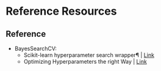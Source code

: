# Reference Resources

## Reference
* BayesSearchCV:
  * Scikit-learn hyperparameter search wrapper¶  |  [Link](https://scikit-optimize.github.io/stable/auto_examples/sklearn-gridsearchcv-replacement.html)
  * Optimizing Hyperparameters the right Way  |  [Link](https://towardsdatascience.com/optimizing-hyperparameters-the-right-way-3c9cafc279cc)
